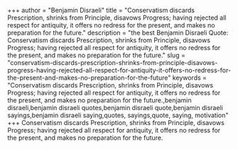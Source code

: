 +++
author = "Benjamin Disraeli"
title = "Conservatism discards Prescription, shrinks from Principle, disavows Progress; having rejected all respect for antiquity, it offers no redress for the present, and makes no preparation for the future."
description = "the best Benjamin Disraeli Quote: Conservatism discards Prescription, shrinks from Principle, disavows Progress; having rejected all respect for antiquity, it offers no redress for the present, and makes no preparation for the future."
slug = "conservatism-discards-prescription-shrinks-from-principle-disavows-progress-having-rejected-all-respect-for-antiquity-it-offers-no-redress-for-the-present-and-makes-no-preparation-for-the-future"
keywords = "Conservatism discards Prescription, shrinks from Principle, disavows Progress; having rejected all respect for antiquity, it offers no redress for the present, and makes no preparation for the future.,benjamin disraeli,benjamin disraeli quotes,benjamin disraeli quote,benjamin disraeli sayings,benjamin disraeli saying,quotes, sayings,quote, saying, motivation"
+++
Conservatism discards Prescription, shrinks from Principle, disavows Progress; having rejected all respect for antiquity, it offers no redress for the present, and makes no preparation for the future.
